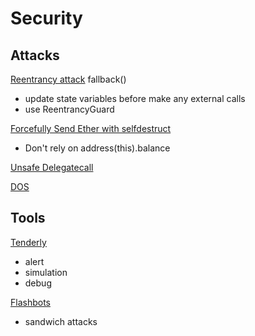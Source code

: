 # Security

## Attacks
[Reentrancy attack](https://solidity-by-example.org/hacks/re-entrancy/)
  fallback()
  - update state variables before make any external calls
  - use ReentrancyGuard

[Forcefully Send Ether with selfdestruct](https://solidity-by-example.org/hacks/self-destruct/)
  - Don't rely on address(this).balance
  
[Unsafe Delegatecall](https://solidity-by-example.org/hacks/delegatecall/)

[DOS](https://solidity-by-example.org/hacks/denial-of-service/)

## Tools
[Tenderly](https://tenderly.co)
  - alert
  - simulation 
  - debug

[Flashbots](https://docs.flashbots.net/)
  - sandwich attacks
